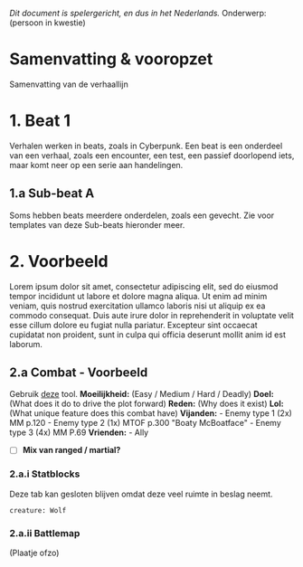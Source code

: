 *Dit document is spelergericht, en dus in het Nederlands.*
Onderwerp: (persoon in kwestie)
# Samenvatting & vooropzet
Samenvatting van de verhaallijn
# 1. Beat 1
Verhalen werken in beats, zoals in Cyberpunk. Een beat is een onderdeel van een verhaal, zoals een encounter, een test, een passief doorlopend iets, maar komt neer op een serie aan handelingen.
## 1.a Sub-beat A
Soms hebben beats meerdere onderdelen, zoals een gevecht. Zie voor templates van deze Sub-beats hieronder meer.
# 2. Voorbeeld
Lorem ipsum dolor sit amet, consectetur adipiscing elit, sed do eiusmod tempor incididunt ut labore et dolore magna aliqua. Ut enim ad minim veniam, quis nostrud exercitation ullamco laboris nisi ut aliquip ex ea commodo consequat. Duis aute irure dolor in reprehenderit in voluptate velit esse cillum dolore eu fugiat nulla pariatur. Excepteur sint occaecat cupidatat non proident, sunt in culpa qui officia deserunt mollit anim id est laborum.
## 2.a Combat - Voorbeeld
Gebruik [deze](https://www.dndbeyond.com/encounter-builder) tool.
**Moeilijkheid:** (Easy / Medium / Hard / Deadly)
**Doel:** (What does it do to drive the plot forward)
**Reden:** (Why does it exist)
**Lol:** (What unique feature does this combat have)
**Vijanden:** 
	- Enemy type 1 (2x) MM p.120 
	- Enemy type 2 (1x) MTOF p.300 "Boaty McBoatface"
	- Enemy type 3 (4x) MM P.69
**Vrienden:** 
	- Ally
- [ ] **Mix van ranged / martial?**
### 2.a.i Statblocks
Deze tab kan gesloten blijven omdat deze veel ruimte in beslag neemt.
```statblock
creature: Wolf
```
### 2.a.ii Battlemap
(Plaatje ofzo)


